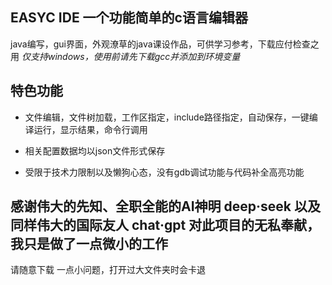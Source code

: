 ## EASYC IDE 一个功能简单的c语言编辑器

java编写，gui界面，外观潦草的java课设作品，可供学习参考，下载应付检查之用
*仅支持windows，使用前请先下载gcc并添加到环境变量*
## 特色功能

- 文件编辑，文件树加载，工作区指定，include路径指定，自动保存，一键编译运行，显示结果，命令行调用

- 相关配置数据均以json文件形式保存

- 受限于技术力限制以及懒狗心态，没有gdb调试功能与代码补全高亮功能

## 感谢伟大的先知、全职全能的AI神明 deep·seek 以及同样伟大的国际友人 chat·gpt 对此项目的无私奉献，我只是做了一点微小的工作
请随意下载
一点小问题，打开过大文件夹时会卡退
